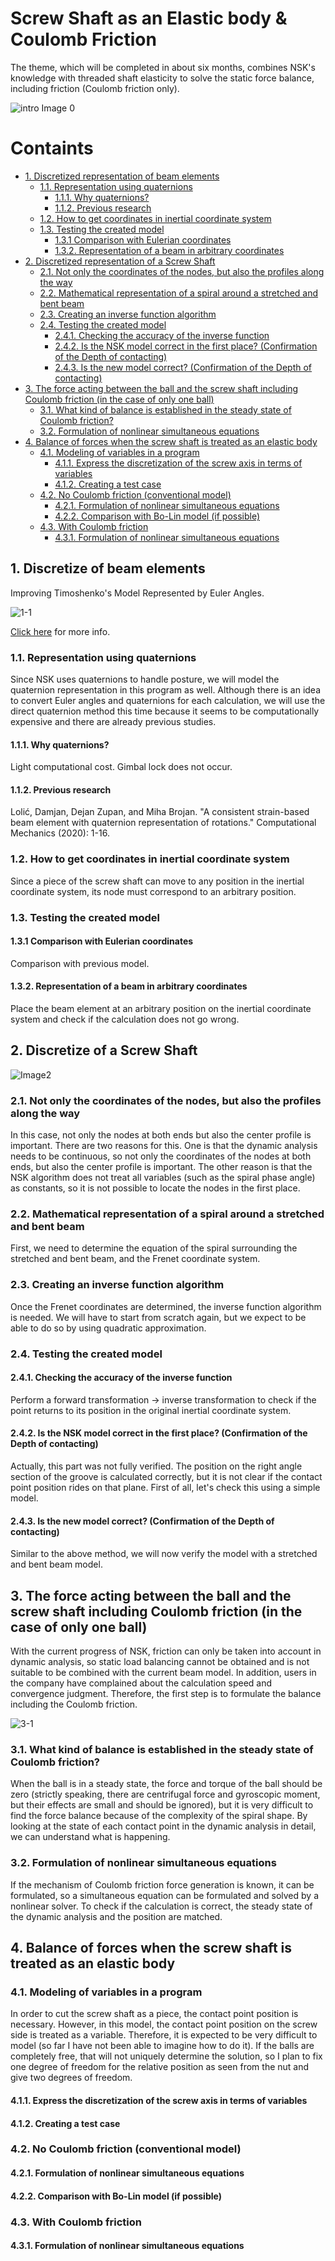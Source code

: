 # Screw Shaft as an Elastic body & Coulomb Friction

The theme, which will be completed in about six months, combines NSK's knowledge with threaded shaft elasticity to solve the static force balance, including friction (Coulomb friction only).

![intro Image 0](/0_intro/overview.svg)


# Containts

<!-- @import "[TOC]" {cmd="toc" depthFrom=2 depthTo=4 orderedList=false} -->

<!-- code_chunk_output -->

- [1. Discretized representation of beam elements](#1-discretized-representation-of-beam-elements)
  - [1.1. Representation using quaternions](#11-representation-using-quaternions)
    - [1.1.1. Why quaternions?](#111-why-quaternions)
    - [1.1.2. Previous research](#112-previous-research)
  - [1.2. How to get coordinates in inertial coordinate system](#12-how-to-get-coordinates-in-inertial-coordinate-system)
  - [1.3. Testing the created model](#13-testing-the-created-model)
    - [1.3.1 Comparison with Eulerian coordinates](#131-comparison-with-eulerian-coordinates)
    - [1.3.2. Representation of a beam in arbitrary coordinates](#132-representation-of-a-beam-in-arbitrary-coordinates)
- [2. Discretized representation of a Screw Shaft](#2-discretized-representation-of-a-screw-shaft)
  - [2.1. Not only the coordinates of the nodes, but also the profiles along the way](#21-not-only-the-coordinates-of-the-nodes-but-also-the-profiles-along-the-way)
  - [2.2. Mathematical representation of a spiral around a stretched and bent beam](#22-mathematical-representation-of-a-spiral-around-a-stretched-and-bent-beam)
  - [2.3. Creating an inverse function algorithm](#23-creating-an-inverse-function-algorithm)
  - [2.4. Testing the created model](#24-testing-the-created-model)
    - [2.4.1. Checking the accuracy of the inverse function](#241-checking-the-accuracy-of-the-inverse-function)
    - [2.4.2. Is the NSK model correct in the first place? (Confirmation of the Depth of contacting)](#242-is-the-nsk-model-correct-in-the-first-place-confirmation-of-the-depth-of-contacting)
    - [2.4.3. Is the new model correct? (Confirmation of the Depth of contacting)](#243-is-the-new-model-correct-confirmation-of-the-depth-of-contacting)
- [3. The force acting between the ball and the screw shaft including Coulomb friction (in the case of only one ball)](#3-the-force-acting-between-the-ball-and-the-screw-shaft-including-coulomb-friction-in-the-case-of-only-one-ball)
  - [3.1. What kind of balance is established in the steady state of Coulomb friction?](#31-what-kind-of-balance-is-established-in-the-steady-state-of-coulomb-friction)
  - [3.2. Formulation of nonlinear simultaneous equations](#32-formulation-of-nonlinear-simultaneous-equations)
- [4. Balance of forces when the screw shaft is treated as an elastic body](#4-balance-of-forces-when-the-screw-shaft-is-treated-as-an-elastic-body)
  - [4.1. Modeling of variables in a program](#41-modeling-of-variables-in-a-program)
    - [4.1.1. Express the discretization of the screw axis in terms of variables](#411-express-the-discretization-of-the-screw-axis-in-terms-of-variables)
    - [4.1.2. Creating a test case](#412-creating-a-test-case)
  - [4.2. No Coulomb friction (conventional model)](#42-no-coulomb-friction-conventional-model)
    - [4.2.1. Formulation of nonlinear simultaneous equations](#421-formulation-of-nonlinear-simultaneous-equations)
    - [4.2.2. Comparison with Bo-Lin model (if possible)](#422-comparison-with-bo-lin-model-if-possible)
  - [4.3. With Coulomb friction](#43-with-coulomb-friction)
    - [4.3.1. Formulation of nonlinear simultaneous equations](#431-formulation-of-nonlinear-simultaneous-equations)

<!-- /code_chunk_output -->


## 1. Discretize of beam elements
Improving Timoshenko's Model Represented by Euler Angles.

![1-1](/1_Discretize_of_beam_elements/1_2014.png)

[Click here](1_Discretize_of_beam_elements/index.md) for more info.

### 1.1. Representation using quaternions
Since NSK uses quaternions to handle posture, we will model the quaternion representation in this program as well. Although there is an idea to convert Euler angles and quaternions for each calculation, we will use the direct quaternion method this time because it seems to be computationally expensive and there are already previous studies.

#### 1.1.1. Why quaternions?
Light computational cost. Gimbal lock does not occur.

#### 1.1.2. Previous research
Lolić, Damjan, Dejan Zupan, and Miha Brojan. "A consistent strain-based beam element with quaternion representation of rotations." Computational Mechanics (2020): 1-16.

### 1.2. How to get coordinates in inertial coordinate system
Since a piece of the screw shaft can move to any position in the inertial coordinate system, its node must correspond to an arbitrary position.

### 1.3. Testing the created model
  

#### 1.3.1 Comparison with Eulerian coordinates
Comparison with previous model.

#### 1.3.2. Representation of a beam in arbitrary coordinates
Place the beam element at an arbitrary position on the inertial coordinate system and check if the calculation does not go wrong.


## 2. Discretize of a Screw Shaft
  
![Image2](/2_Discretize_of_Screw_Shaft/Picture2.svg)


### 2.1. Not only the coordinates of the nodes, but also the profiles along the way
In this case, not only the nodes at both ends but also the center profile is important. There are two reasons for this. One is that the dynamic analysis needs to be continuous, so not only the coordinates of the nodes at both ends, but also the center profile is important. The other reason is that the NSK algorithm does not treat all variables (such as the spiral phase angle) as constants, so it is not possible to locate the nodes in the first place.


### 2.2. Mathematical representation of a spiral around a stretched and bent beam
First, we need to determine the equation of the spiral surrounding the stretched and bent beam, and the Frenet coordinate system.


### 2.3. Creating an inverse function algorithm
Once the Frenet coordinates are determined, the inverse function algorithm is needed. We will have to start from scratch again, but we expect to be able to do so by using quadratic approximation.

### 2.4. Testing the created model
  

#### 2.4.1. Checking the accuracy of the inverse function
Perform a forward transformation → inverse transformation to check if the point returns to its position in the original inertial coordinate system.


#### 2.4.2. Is the NSK model correct in the first place? (Confirmation of the Depth of contacting)
Actually, this part was not fully verified. The position on the right angle section of the groove is calculated correctly, but it is not clear if the contact point position rides on that plane. First of all, let's check this using a simple model.


#### 2.4.3. Is the new model correct? (Confirmation of the Depth of contacting)
Similar to the above method, we will now verify the model with a stretched and bent beam model.


## 3. The force acting between the ball and the screw shaft including Coulomb friction (in the case of only one ball)
With the current progress of NSK, friction can only be taken into account in dynamic analysis, so static load balancing cannot be obtained and is not suitable to be combined with the current beam model. In addition, users in the company have complained about the calculation speed and convergence judgment. Therefore, the first step is to formulate the balance including the Coulomb friction.

![3-1](/3_Friction_between_ball_and_spiral/Picture5.svg)

### 3.1. What kind of balance is established in the steady state of Coulomb friction?
When the ball is in a steady state, the force and torque of the ball should be zero (strictly speaking, there are centrifugal force and gyroscopic moment, but their effects are small and should be ignored), but it is very difficult to find the force balance because of the complexity of the spiral shape. By looking at the state of each contact point in the dynamic analysis in detail, we can understand what is happening.

### 3.2. Formulation of nonlinear simultaneous equations
If the mechanism of Coulomb friction force generation is known, it can be formulated, so a simultaneous equation can be formulated and solved by a nonlinear solver. To check if the calculation is correct, the steady state of the dynamic analysis and the position are matched.


## 4. Balance of forces when the screw shaft is treated as an elastic body
  

### 4.1. Modeling of variables in a program
In order to cut the screw shaft as a piece, the contact point position is necessary. However, in this model, the contact point position on the screw side is treated as a variable. Therefore, it is expected to be very difficult to model (so far I have not been able to imagine how to do it). If the balls are completely free, that will not uniquely determine the solution, so I plan to fix one degree of freedom for the relative position as seen from the nut and give two degrees of freedom.


#### 4.1.1. Express the discretization of the screw axis in terms of variables
  

#### 4.1.2. Creating a test case
  

### 4.2. No Coulomb friction (conventional model)
  

#### 4.2.1. Formulation of nonlinear simultaneous equations
  

#### 4.2.2. Comparison with Bo-Lin model (if possible)
  

### 4.3. With Coulomb friction
  

#### 4.3.1. Formulation of nonlinear simultaneous equations
  




